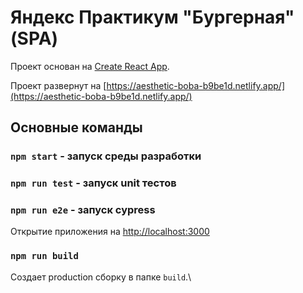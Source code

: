 # Яндекс Практикум "Бургерная" (SPA)

Проект основан на [Create React App](https://github.com/facebook/create-react-app).

Проект развернут на [https://aesthetic-boba-b9be1d.netlify.app/](https://aesthetic-boba-b9be1d.netlify.app/)

## Основные команды
### `npm start` - запуск среды разработки
### `npm run test` - запуск unit тестов
### `npm run e2e` - запуск cypress

Открытие приложения на [http://localhost:3000](http://localhost:3000)

### `npm run build`

Создает production сборку в папке `build`.\


